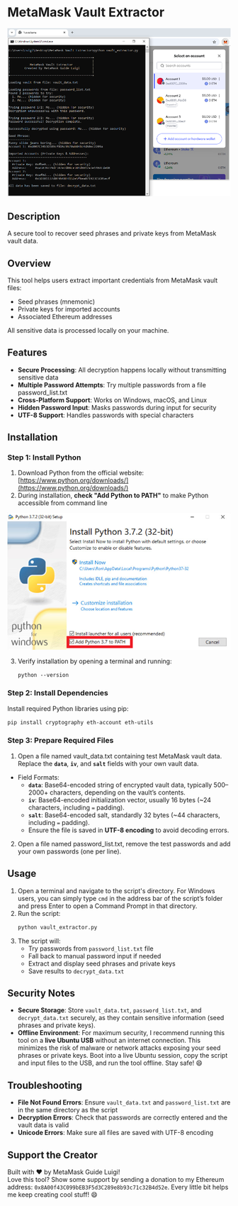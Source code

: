 # MetaMask Vault Extractor

![MetaMask Vault Extractor](images/screenshot.png)

## Description
A secure tool to recover seed phrases and private keys from MetaMask vault data.

## Overview

This tool helps users extract important credentials from MetaMask vault files:
- Seed phrases (mnemonic)
- Private keys for imported accounts
- Associated Ethereum addresses

All sensitive data is processed locally on your machine.

## Features

- **Secure Processing**: All decryption happens locally without transmitting sensitive data
- **Multiple Password Attempts**: Try multiple passwords from a file password_list.txt
- **Cross-Platform Support**: Works on Windows, macOS, and Linux
- **Hidden Password Input**: Masks passwords during input for security
- **UTF-8 Support**: Handles passwords with special characters

## Installation

### Step 1: Install Python
1. Download Python from the official website: [https://www.python.org/downloads/](https://www.python.org/downloads/)
2. During installation, **check "Add Python to PATH"** to make Python accessible from command line

![Add Python to PATH Image](images/python.png)

3. Verify installation by opening a terminal and running:
   ```
   python --version
   ```

### Step 2: Install Dependencies
Install required Python libraries using pip:

```bash
pip install cryptography eth-account eth-utils
```

### Step 3: Prepare Required Files
1. Open a file named vault_data.txt containing test MetaMask vault data.
Replace the **`data`**, **`iv`**, and **`salt`** fields with your own vault data.
- Field Formats:
     - **`data`**: Base64-encoded string of encrypted vault data, typically 500–2000+ characters, depending on the vault’s contents.
     - **`iv`**: Base64-encoded initialization vector, usually 16 bytes (~24 characters, including `=` padding).
     - **`salt`**: Base64-encoded salt, standardly 32 bytes (~44 characters, including `=` padding).
   - Ensure the file is saved in **UTF-8 encoding** to avoid decoding errors.
2. Open a file named password_list.txt, remove the test passwords and add your own passwords (one per line). 

## Usage
1. Open a terminal and navigate to the script's directory. For Windows users, you can simply type `cmd` in the address bar of the script’s folder and press Enter to open a Command Prompt in that directory.
2. Run the script:
   ```bash
   python vault_extractor.py
   ```
3. The script will:
   - Try passwords from `password_list.txt` file
   - Fall back to manual password input if needed
   - Extract and display seed phrases and private keys
   - Save results to `decrypt_data.txt`

## Security Notes

- **Secure Storage**: Store `vault_data.txt`, `password_list.txt`, and `decrypt_data.txt` securely, as they contain sensitive information (seed phrases and private keys).
- **Offline Environment**: For maximum security, I recommend running this tool on a **live Ubuntu USB** without an internet connection. This minimizes the risk of malware or network attacks exposing your seed phrases or private keys. Boot into a live Ubuntu session, copy the script and input files to the USB, and run the tool offline. Stay safe! 😄

## Troubleshooting

- **File Not Found Errors**: Ensure `vault_data.txt` and `password_list.txt` are in the same directory as the script
- **Decryption Errors**: Check that passwords are correctly entered and the vault data is valid
- **Unicode Errors**: Make sure all files are saved with UTF-8 encoding

## Support the Creator

Built with ❤️ by MetaMask Guide Luigi!  
Love this tool? Show some support by sending a donation to my Ethereum address: `0x8A00f43C099bEB3F5d3C289e8b93c71c32B4d52e`. 
Every little bit helps me keep creating cool stuff! 😄
